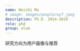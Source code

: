 ```yaml
---
name: Weizhi Ma
# image: images/people/wyf.jpeg
description: Ph.D. 2014-2019
role: phd 
group: alum
--- 
```


研究方向为用户画像与推荐